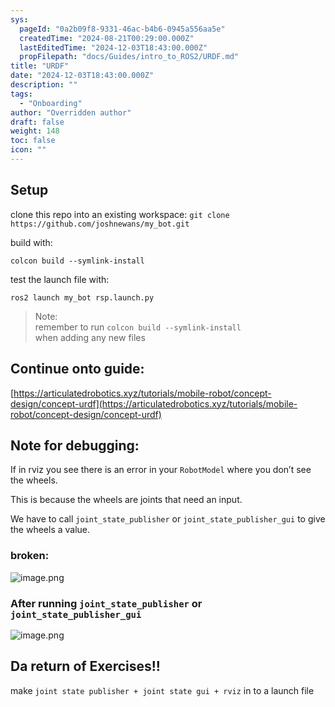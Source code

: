 ```yaml
---
sys:
  pageId: "0a2b09f8-9331-46ac-b4b6-0945a556aa5e"
  createdTime: "2024-08-21T00:29:00.000Z"
  lastEditedTime: "2024-12-03T18:43:00.000Z"
  propFilepath: "docs/Guides/intro_to_ROS2/URDF.md"
title: "URDF"
date: "2024-12-03T18:43:00.000Z"
description: ""
tags:
  - "Onboarding"
author: "Overridden author"
draft: false
weight: 148
toc: false
icon: ""
---
```


## Setup

clone this repo into an existing workspace:
`git clone https://github.com/joshnewans/my_bot.git`

build with:

`colcon build --symlink-install`

test the launch file with:

`ros2 launch my_bot rsp.launch.py`

> Note:  
> remember to run `colcon build --symlink-install`  
> when adding any new files

## Continue onto guide:

[https://articulatedrobotics.xyz/tutorials/mobile-robot/concept-design/concept-urdf](https://articulatedrobotics.xyz/tutorials/mobile-robot/concept-design/concept-urdf)

## Note for debugging:

If in rviz you see there is an error in your `RobotModel` where you don’t see the wheels.

This is because the wheels are joints that need an input. 

We have to call `joint_state_publisher` or `joint_state_publisher_gui` to give the wheels a value.

### broken:

![image.png](https://prod-files-secure.s3.us-west-2.amazonaws.com/d518164a-d88e-44d1-a4ee-3adb3bd8bce0/96a1d089-1f17-4dbf-8563-f2aef56a4d37/image.png?X-Amz-Algorithm=AWS4-HMAC-SHA256&X-Amz-Content-Sha256=UNSIGNED-PAYLOAD&X-Amz-Credential=ASIAZI2LB466Y6NZVCCG%2F20250226%2Fus-west-2%2Fs3%2Faws4_request&X-Amz-Date=20250226T121428Z&X-Amz-Expires=3600&X-Amz-Security-Token=IQoJb3JpZ2luX2VjECQaCXVzLXdlc3QtMiJHMEUCIQDCN9pVZ%2BIPvKtCrd3QRwWk7rhYA50D1h4IiCk8iTcG%2FgIgfOJ2%2FJEcBvfeknwDvUFMPpESqCUc5K1Q5s5k1XNrIBUq%2FwMIXRAAGgw2Mzc0MjMxODM4MDUiDIPfB72fHv%2Fo7QZjrSrcA2BAKArM%2FqQm4G%2FTBQJclhZIr1AxSguOGEtcU%2FtzKlP86LwF1W5PJRcYxgjHM0jAQotAC%2FezJVoQb%2FNLsLM89MtHrf1WrGn6MlKeVw60ptQpfN57Jec7DpBCSBCaOugRVuBeQG%2F2pNqB1KDTRwj05MY%2BL21YRrrYCFXm6OBWyrGhGFqFHc984%2FBQgnmRmUEiVZq5lP7hOOjm1dz4x35Ny%2BJWGWZU0GABYE0lj1aiRtNVcuPAXtoXSvP9iRXnXH%2BQnP%2FwU%2BxgiZgBx02Y5BHUirCm9KlXhOZAW1b8jtfO1QuqooOkGVVR8Isw57Dg8wRTQr6HSFWUv%2Fy3T8wT3v6klz%2F8Tm%2BL0S25giEblsbRjgHORSAiXweFXITErNZY5z8zMtrX4Ieo0o2ewVw4j0F0jmYNBVD%2Bh3bBPN%2BGLQ8tbR9UjGh7LsBVZozlKG5wY3k9H8CrMImfj6PsYHYjtwQSPj%2FFuBKkZlUCa0cvDUFWocE3L3D5hlF6cSQPRZcdE%2Fm7L9exX8ts0R7d1Pzj05iHccWMeYcEBl%2FphCCyUDQpDx7s%2BiKRuMuO9fi7YsyPAiE9BamwFNPG9%2BE1DMR87GfEIEdyo7q3XOS8wjkut5gN3j%2B1VXMV00wigdYvjszMMMKI%2FL0GOqUBGl5jmAIFxJKJkw1Xd0FnbqJs9mqO7qckCW3R2v29qwNeyVIaZxZwofuYNNTQM2tTnUr7Rojabbl68d%2BJQT2bVDp1ho%2Bo6TEqIomu7yLJYmoK3mV31pmTroGWKFfdgtLJYW%2BGMOAn2ba%2FyvBr7WIlp3HgYIqv5fcZYUQcxBiE%2BPtgAYNE4ALz%2FMNESZwf9y6FTAZFUtR%2FVSRRYiVcHmJEVcKCDc%2BP&X-Amz-Signature=1357b21b9de7ca2afdc61d4fb280bc951d8c4e8719c394e266165756fa64fbda&X-Amz-SignedHeaders=host&x-id=GetObject)

### After running `joint_state_publisher` or `joint_state_publisher_gui`

![image.png](https://prod-files-secure.s3.us-west-2.amazonaws.com/d518164a-d88e-44d1-a4ee-3adb3bd8bce0/130c99c7-1b0b-4031-9953-844fc3950ff4/image.png?X-Amz-Algorithm=AWS4-HMAC-SHA256&X-Amz-Content-Sha256=UNSIGNED-PAYLOAD&X-Amz-Credential=ASIAZI2LB466Y6NZVCCG%2F20250226%2Fus-west-2%2Fs3%2Faws4_request&X-Amz-Date=20250226T121428Z&X-Amz-Expires=3600&X-Amz-Security-Token=IQoJb3JpZ2luX2VjECQaCXVzLXdlc3QtMiJHMEUCIQDCN9pVZ%2BIPvKtCrd3QRwWk7rhYA50D1h4IiCk8iTcG%2FgIgfOJ2%2FJEcBvfeknwDvUFMPpESqCUc5K1Q5s5k1XNrIBUq%2FwMIXRAAGgw2Mzc0MjMxODM4MDUiDIPfB72fHv%2Fo7QZjrSrcA2BAKArM%2FqQm4G%2FTBQJclhZIr1AxSguOGEtcU%2FtzKlP86LwF1W5PJRcYxgjHM0jAQotAC%2FezJVoQb%2FNLsLM89MtHrf1WrGn6MlKeVw60ptQpfN57Jec7DpBCSBCaOugRVuBeQG%2F2pNqB1KDTRwj05MY%2BL21YRrrYCFXm6OBWyrGhGFqFHc984%2FBQgnmRmUEiVZq5lP7hOOjm1dz4x35Ny%2BJWGWZU0GABYE0lj1aiRtNVcuPAXtoXSvP9iRXnXH%2BQnP%2FwU%2BxgiZgBx02Y5BHUirCm9KlXhOZAW1b8jtfO1QuqooOkGVVR8Isw57Dg8wRTQr6HSFWUv%2Fy3T8wT3v6klz%2F8Tm%2BL0S25giEblsbRjgHORSAiXweFXITErNZY5z8zMtrX4Ieo0o2ewVw4j0F0jmYNBVD%2Bh3bBPN%2BGLQ8tbR9UjGh7LsBVZozlKG5wY3k9H8CrMImfj6PsYHYjtwQSPj%2FFuBKkZlUCa0cvDUFWocE3L3D5hlF6cSQPRZcdE%2Fm7L9exX8ts0R7d1Pzj05iHccWMeYcEBl%2FphCCyUDQpDx7s%2BiKRuMuO9fi7YsyPAiE9BamwFNPG9%2BE1DMR87GfEIEdyo7q3XOS8wjkut5gN3j%2B1VXMV00wigdYvjszMMMKI%2FL0GOqUBGl5jmAIFxJKJkw1Xd0FnbqJs9mqO7qckCW3R2v29qwNeyVIaZxZwofuYNNTQM2tTnUr7Rojabbl68d%2BJQT2bVDp1ho%2Bo6TEqIomu7yLJYmoK3mV31pmTroGWKFfdgtLJYW%2BGMOAn2ba%2FyvBr7WIlp3HgYIqv5fcZYUQcxBiE%2BPtgAYNE4ALz%2FMNESZwf9y6FTAZFUtR%2FVSRRYiVcHmJEVcKCDc%2BP&X-Amz-Signature=38d08029a4a94e1c088e859338bb7e00c56c0b85a4f3f73a92aae3d28dd07200&X-Amz-SignedHeaders=host&x-id=GetObject)

## Da return of Exercises!!

make `joint state publisher + joint state gui + rviz` in to a launch file
